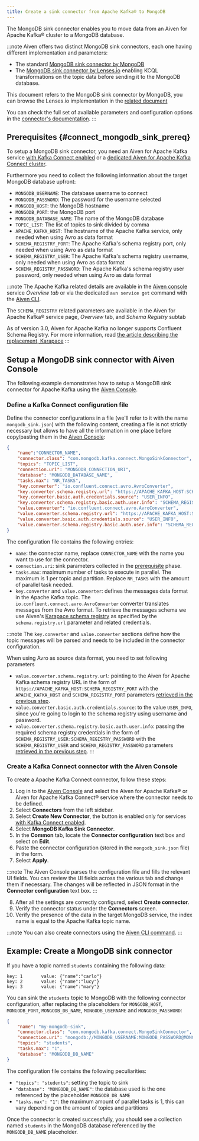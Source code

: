 ```yaml
---
title: Create a sink connector from Apache Kafka® to MongoDB
---
```


The MongoDB sink connector enables you to move data from an Aiven for
Apache Kafka® cluster to a MongoDB database.

:::note
Aiven offers two distinct MongoDB sink connectors, each one having
different implementation and parameters:

-   The standard [MongoDB sink connector by
    MongoDB](https://docs.mongodb.com/kafka-connector/current/)
-   The [MongoDB sink connector by
    Lenses.io](https://docs.lenses.io/connectors/sink/mongo.html)
    enabling KCQL transformations on the topic data before sending it to
    the MongoDB database.

This document refers to the MongoDB sink connector by MongoDB, you can
browse the Lenses.io implementation in the
[related document](mongodb-sink-lenses)

You can check the full set of available parameters and configuration
options in the [connector\'s
documentation](https://docs.mongodb.com/kafka-connector/current/).
:::

## Prerequisites {#connect_mongodb_sink_prereq}

To setup a MongoDB sink connector, you need an Aiven for Apache Kafka
service [with Kafka Connect enabled](enable-connect) or a
[dedicated Aiven for Apache Kafka Connect cluster](/docs/products/kafka/kafka-connect/get-started#apache_kafka_connect_dedicated_cluster).

Furthermore you need to collect the following information about the
target MongoDB database upfront:

-   `MONGODB_USERNAME`: The database username to connect
-   `MONGODB_PASSWORD`: The password for the username selected
-   `MONGODB_HOST`: the MongoDB hostname
-   `MONGODB_PORT`: the MongoDB port
-   `MONGODB_DATABASE_NAME`: The name of the MongoDB database
-   `TOPIC_LIST`: The list of topics to sink divided by comma
-   `APACHE_KAFKA_HOST`: The hostname of the Apache Kafka service, only
    needed when using Avro as data format
-   `SCHEMA_REGISTRY_PORT`: The Apache Kafka\'s schema registry port,
    only needed when using Avro as data format
-   `SCHEMA_REGISTRY_USER`: The Apache Kafka\'s schema registry
    username, only needed when using Avro as data format
-   `SCHEMA_REGISTRY_PASSWORD`: The Apache Kafka\'s schema registry user
    password, only needed when using Avro as data format

:::note
The Apache Kafka related details are available in the [Aiven
console](https://console.aiven.io/) service *Overview tab* or via the
dedicated `avn service get` command with the
[Aiven CLI](/docs/tools/cli/service#avn_service_get).

The `SCHEMA_REGISTRY` related parameters are available in the Aiven for
Apache Kafka® service page, *Overview* tab, and *Schema Registry* subtab

As of version 3.0, Aiven for Apache Kafka no longer supports Confluent
Schema Registry. For more information, read [the article describing the
replacement, Karapace](https://help.aiven.io/en/articles/5651983)
:::

## Setup a MongoDB sink connector with Aiven Console

The following example demonstrates how to setup a MongoDB sink connector
for Apache Kafka using the [Aiven Console](https://console.aiven.io/).

### Define a Kafka Connect configuration file

Define the connector configurations in a file (we\'ll refer to it with
the name `mongodb_sink.json`) with the following content, creating a
file is not strictly necessary but allows to have all the information in
one place before copy/pasting them in the [Aiven
Console](https://console.aiven.io/):

``` json
{
    "name":"CONNECTOR_NAME",
    "connector.class": "com.mongodb.kafka.connect.MongoSinkConnector",
    "topics": "TOPIC_LIST",
    "connection.uri": "MONGODB_CONNECTION_URI",
    "database": "MONGODB_DATABASE_NAME",
    "tasks.max": "NR_TASKS",
    "key.converter": "io.confluent.connect.avro.AvroConverter",
    "key.converter.schema.registry.url": "https://APACHE_KAFKA_HOST:SCHEMA_REGISTRY_PORT",
    "key.converter.basic.auth.credentials.source": "USER_INFO",
    "key.converter.schema.registry.basic.auth.user.info": "SCHEMA_REGISTRY_USER:SCHEMA_REGISTRY_PASSWORD",
    "value.converter": "io.confluent.connect.avro.AvroConverter",
    "value.converter.schema.registry.url": "https://APACHE_KAFKA_HOST:SCHEMA_REGISTRY_PORT",
    "value.converter.basic.auth.credentials.source": "USER_INFO",
    "value.converter.schema.registry.basic.auth.user.info": "SCHEMA_REGISTRY_USER:SCHEMA_REGISTRY_PASSWORD"
}
```

The configuration file contains the following entries:

-   `name`: the connector name, replace `CONNECTOR_NAME` with the name
    you want to use for the connector.
-   `connection.uri`: sink parameters collected in the
    [prerequisite](/docs/products/kafka/kafka-connect/howto/mongodb-sink-mongo#connect_mongodb_sink_prereq) phase.
-   `tasks.max`: maximum number of tasks to execute in parallel. The
    maximum is 1 per topic and partition. Replace `NR_TASKS` with the
    amount of parallel task needed.
-   `key.converter` and `value.converter`: defines the messages data
    format in the Apache Kafka topic. The
    `io.confluent.connect.avro.AvroConverter` converter translates
    messages from the Avro format. To retrieve the messages schema we
    use Aiven\'s [Karapace schema
    registry](https://github.com/aiven/karapace) as specified by the
    `schema.registry.url` parameter and related credentials.

:::note
The `key.converter` and `value.converter` sections define how the topic
messages will be parsed and needs to be included in the connector
configuration.

When using Avro as source data format, you need to set following
parameters

-   `value.converter.schema.registry.url`: pointing to the Aiven for
    Apache Kafka schema registry URL in the form of
    `https://APACHE_KAFKA_HOST:SCHEMA_REGISTRY_PORT` with the
    `APACHE_KAFKA_HOST` and `SCHEMA_REGISTRY_PORT` parameters
    [retrieved in the previous step](/docs/products/kafka/kafka-connect/howto/mongodb-sink-mongo#connect_mongodb_sink_prereq).
-   `value.converter.basic.auth.credentials.source`: to the value
    `USER_INFO`, since you\'re going to login to the schema registry
    using username and password.
-   `value.converter.schema.registry.basic.auth.user.info`: passing the
    required schema registry credentials in the form of
    `SCHEMA_REGISTRY_USER:SCHEMA_REGISTRY_PASSWORD` with the
    `SCHEMA_REGISTRY_USER` and `SCHEMA_REGISTRY_PASSWORD` parameters
    [retrieved in the previous step](/docs/products/kafka/kafka-connect/howto/mongodb-sink-mongo#connect_mongodb_sink_prereq).
:::

### Create a Kafka Connect connector with the Aiven Console

To create a Apache Kafka Connect connector, follow these steps:

1.  Log in to the [Aiven Console](https://console.aiven.io/) and select
    the Aiven for Apache Kafka® or Aiven for Apache Kafka Connect®
    service where the connector needs to be defined.
2.  Select **Connectors** from the left sidebar.
3.  Select **Create New Connector**, the button is enabled only for
    services
    [with Kafka Connect enabled](enable-connect).
4.  Select **MongoDB Kafka Sink Connector**.
5.  In the **Common** tab, locate the **Connector configuration** text
    box and select on **Edit**.
6.  Paste the connector configuration (stored in the `mongodb_sink.json`
    file) in the form.
7.  Select **Apply**.

:::note
The Aiven Console parses the configuration file and fills the relevant
UI fields. You can review the UI fields across the various tab and
change them if necessary. The changes will be reflected in JSON format
in the **Connector configuration** text box.
:::

8.  After all the settings are correctly configured, select **Create
    connector**.
9.  Verify the connector status under the **Connectors** screen.
10. Verify the presence of the data in the target MongoDB service, the
    index name is equal to the Apache Kafka topic name.

:::note
You can also create connectors using the
[Aiven CLI command](/docs/tools/cli/service/connector#avn_service_connector_create).
:::

## Example: Create a MongoDB sink connector

If you have a topic named `students` containing the following data:

``` 
key: 1       value: {"name":"carlo"}
key: 2       value: {"name":"lucy"}
key: 3       value: {"name":"mary"}
```

You can sink the `students` topic to MongoDB with the following
connector configuration, after replacing the placeholders for
`MONGODB_HOST`, `MONGODB_PORT`, `MONGODB_DB_NAME`, `MONGODB_USERNAME`
and `MONGODB_PASSWORD`:

``` json
{
    "name": "my-mongodb-sink",
    "connector.class": "com.mongodb.kafka.connect.MongoSinkConnector",
    "connection.uri": "mongodb://MONGODB_USERNAME:MONGODB_PASSWORD@MONGODB_HOST:MONGODB_PORT",
    "topics": "students",
    "tasks.max": "1",
    "database": "MONGODB_DB_NAME"
}
```

The configuration file contains the following peculiarities:

-   `"topics": "students"`: setting the topic to sink
-   `"database": "MONGODB_DB_NAME"`: the database used is the one
    referenced by the placeholder `MONGODB_DB_NAME`
-   `"tasks.max": "1"`: the maximum amount of parallel tasks is 1, this
    can vary depending on the amount of topics and partitions

Once the connector is created successfully, you should see a collection
named `students` in the MongoDB database referenced by the
`MONGODB_DB_NAME` placeholder.

